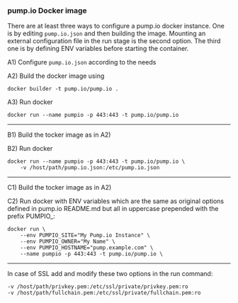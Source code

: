 ### pump.io Docker image

There are at least three ways to configure a pump.io docker instance.
One is by editing `pump.io.json` and then building the image. Mounting
an external configuration file in the run stage is the second option.
The third one is by defining ENV variables before starting the container.

A1) Configure `pump.io.json` according to the needs

A2) Build the docker image using
```
docker builder -t pump.io/pump.io .
```

A3) Run docker
```
docker run --name pumpio -p 443:443 -t pump.io/pump.io
```

----

B1) Build the tocker image as in A2)

B2) Run docker
```
docker run --name pumpio -p 443:443 -t pump.io/pump.io \
    -v /host/path/pump.io.json:/etc/pump.io.json
```

----

C1) Build the tocker image as in A2)

C2) Run docker with ENV variables which are the same as original options
defined in pump.io README.md but all in uppercase prepended with the prefix PUMPIO_:

```
docker run \
    --env PUMPIO_SITE="My Pump.io Instance" \
    --env PUMPIO_OWNER="My Name" \
    --env PUMPIO_HOSTNAME="pump.example.com" \
    --name pumpio -p 443:443 -t pump.io/pump.io \
```

----

In case of SSL add and modify these two options in the run command:

```
-v /host/path/privkey.pem:/etc/ssl/private/privkey.pem:ro
-v /host/path/fullchain.pem:/etc/ssl/private/fullchain.pem:ro
```
